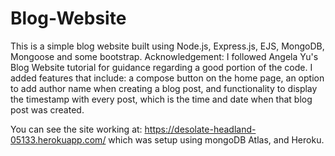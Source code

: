 # Blog-Website
This is a simple blog website built using Node.js, Express.js, EJS, MongoDB, Mongoose and some bootstrap. 
Acknowledgement: I followed Angela Yu's Blog Website tutorial for guidance regarding a good portion of the code. 
I added features that include:
a compose button on the home page, an option to add author name when creating a blog post, and functionality to display the 
timestamp with every post, which is the time and date when that blog post was created.

You can see the site working at:
https://desolate-headland-05133.herokuapp.com/
which was setup using mongoDB Atlas, and Heroku.
